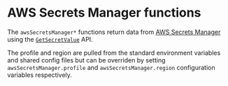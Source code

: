 # AWS Secrets Manager functions

The `awsSecretsManager*` functions return data from [AWS Secrets Manager](https://aws.amazon.com/secrets-manager/)
using the [`GetSecretValue`](https://docs.aws.amazon.com/secretsmanager/latest/apireference/API_GetSecretValue.html)
API.

The profile and region are pulled from the standard environment variables and shared config files but can be
overriden by setting `awsSecretsManager.profile` and `awsSecretsManager.region` configuration variables respectively.

